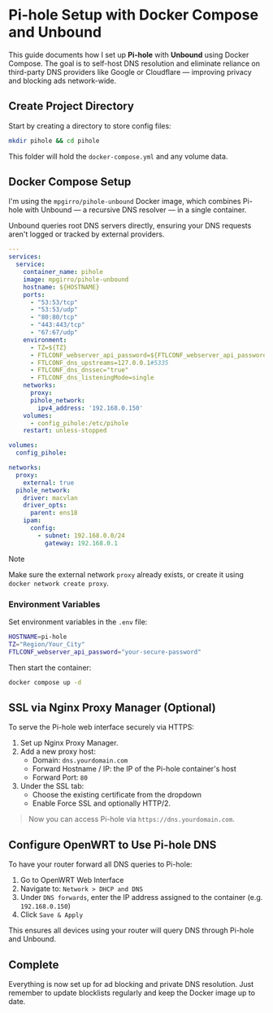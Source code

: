 # Pi-hole Setup with Docker Compose and Unbound

This guide documents how I set up **Pi-hole** with **Unbound** using Docker Compose. The goal is to self-host DNS resolution and eliminate reliance on third-party DNS providers like Google or Cloudflare — improving privacy and blocking ads network-wide.

## Create Project Directory

Start by creating a directory to store config files:

```sh
mkdir pihole && cd pihole
```

This folder will hold the `docker-compose.yml` and any volume data.

## Docker Compose Setup

I'm using the `mpgirro/pihole-unbound` Docker image, which combines Pi-hole with Unbound — a recursive DNS resolver — in a single container.

Unbound queries root DNS servers directly, ensuring your DNS requests aren't logged or tracked by external providers.

```yaml
---
services:
  service:
    container_name: pihole
    image: mpgirro/pihole-unbound
    hostname: ${HOSTNAME}
    ports:
      - "53:53/tcp"
      - "53:53/udp"
      - "80:80/tcp"
      - "443:443/tcp"
      - "67:67/udp"
    environment:
      - TZ=${TZ}
      - FTLCONF_webserver_api_password=${FTLCONF_webserver_api_password}
      - FTLCONF_dns_upstreams=127.0.0.1#5335
      - FTLCONF_dns_dnssec="true"
      - FTLCONF_dns_listeningMode=single
    networks:
      proxy:
      pihole_network:
        ipv4_address: '192.168.0.150'
    volumes:
      - config_pihole:/etc/pihole
    restart: unless-stopped

volumes:
  config_pihole:

networks:
  proxy:
    external: true
  pihole_network:
    driver: macvlan
    driver_opts:
      parent: ens18
    ipam:
      config:
        - subnet: 192.168.0.0/24
          gateway: 192.168.0.1

```

> [!NOTE]
> Make sure the external network `proxy` already exists, or create it using `docker network create proxy`.

### Environment Variables

Set environment variables in the `.env` file:

```sh
HOSTNAME=pi-hole
TZ="Region/Your_City"
FTLCONF_webserver_api_password="your-secure-password"
```

Then start the container:

```sh
docker compose up -d
```

## SSL via Nginx Proxy Manager (Optional)

To serve the Pi-hole web interface securely via HTTPS:

1. Set up Nginx Proxy Manager.
1. Add a new proxy host:
    * Domain: `dns.yourdomain.com`
    * Forward Hostname / IP: the IP of the Pi-hole container's host
    * Forward Port: `80`
1. Under the SSL tab:
    * Choose the existing certificate from the dropdown
    * Enable Force SSL and optionally HTTP/2.

> Now you can access Pi-hole via `https://dns.yourdomain.com`.

## Configure OpenWRT to Use Pi-hole DNS

To have your router forward all DNS queries to Pi-hole:

1. Go to OpenWRT Web Interface
1. Navigate to: `Network > DHCP and DNS`
1. Under `DNS forwards`, enter the IP address assigned to the container (e.g. `192.168.0.150`)
1. Click `Save & Apply`

This ensures all devices using your router will query DNS through Pi-hole and Unbound.

## Complete

Everything is now set up for ad blocking and private DNS resolution. Just remember to update blocklists regularly and keep the Docker image up to date.
